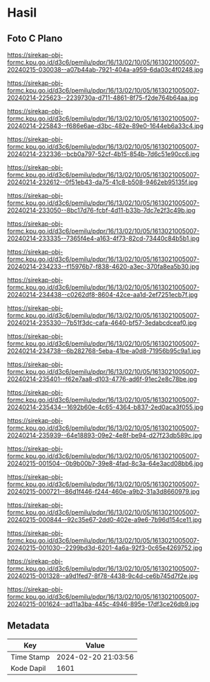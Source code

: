 # Hasil

## Foto C Plano

https://sirekap-obj-formc.kpu.go.id/d3c6/pemilu/pdpr/16/13/02/10/05/1613021005007-20240215-030038--a07b44ab-7921-404a-a959-6da03c4f0248.jpg

https://sirekap-obj-formc.kpu.go.id/d3c6/pemilu/pdpr/16/13/02/10/05/1613021005007-20240214-225623--2239730a-d711-4861-8f75-f2de764b64aa.jpg

https://sirekap-obj-formc.kpu.go.id/d3c6/pemilu/pdpr/16/13/02/10/05/1613021005007-20240214-225843--f686e6ae-d3bc-482e-89e0-1644eb6a33c4.jpg

https://sirekap-obj-formc.kpu.go.id/d3c6/pemilu/pdpr/16/13/02/10/05/1613021005007-20240214-232336--bcb0a797-52cf-4b15-854b-7d6c51e90cc6.jpg

https://sirekap-obj-formc.kpu.go.id/d3c6/pemilu/pdpr/16/13/02/10/05/1613021005007-20240214-232612--0f51eb43-da75-41c8-b508-9462eb95135f.jpg

https://sirekap-obj-formc.kpu.go.id/d3c6/pemilu/pdpr/16/13/02/10/05/1613021005007-20240214-233050--8bc17d76-fcbf-4d11-b33b-7dc7e2f3c49b.jpg

https://sirekap-obj-formc.kpu.go.id/d3c6/pemilu/pdpr/16/13/02/10/05/1613021005007-20240214-233335--7365f4e4-a163-4f73-82cd-73440c84b5b1.jpg

https://sirekap-obj-formc.kpu.go.id/d3c6/pemilu/pdpr/16/13/02/10/05/1613021005007-20240214-234233--f15976b7-f838-4620-a3ec-370fa8ea5b30.jpg

https://sirekap-obj-formc.kpu.go.id/d3c6/pemilu/pdpr/16/13/02/10/05/1613021005007-20240214-234438--c0262df8-8604-42ce-aa1d-2ef7251ecb7f.jpg

https://sirekap-obj-formc.kpu.go.id/d3c6/pemilu/pdpr/16/13/02/10/05/1613021005007-20240214-235330--7b51f3dc-cafa-4640-bf57-3edabcdceaf0.jpg

https://sirekap-obj-formc.kpu.go.id/d3c6/pemilu/pdpr/16/13/02/10/05/1613021005007-20240214-234738--6b282768-5eba-41be-a0d8-71956b95c9a1.jpg

https://sirekap-obj-formc.kpu.go.id/d3c6/pemilu/pdpr/16/13/02/10/05/1613021005007-20240214-235401--f62e7aa8-d103-4776-ad6f-91ec2e8c78be.jpg

https://sirekap-obj-formc.kpu.go.id/d3c6/pemilu/pdpr/16/13/02/10/05/1613021005007-20240214-235434--1692b60e-4c65-4364-b837-2ed0aca3f055.jpg

https://sirekap-obj-formc.kpu.go.id/d3c6/pemilu/pdpr/16/13/02/10/05/1613021005007-20240214-235939--64e18893-09e2-4e8f-be94-d27f23db589c.jpg

https://sirekap-obj-formc.kpu.go.id/d3c6/pemilu/pdpr/16/13/02/10/05/1613021005007-20240215-001504--0b9b00b7-39e8-4fad-8c3a-64e3acd08bb6.jpg

https://sirekap-obj-formc.kpu.go.id/d3c6/pemilu/pdpr/16/13/02/10/05/1613021005007-20240215-000721--86d1f446-f244-460e-a9b2-31a3d8660979.jpg

https://sirekap-obj-formc.kpu.go.id/d3c6/pemilu/pdpr/16/13/02/10/05/1613021005007-20240215-000844--92c35e67-2dd0-402e-a9e6-7b96d154ce11.jpg

https://sirekap-obj-formc.kpu.go.id/d3c6/pemilu/pdpr/16/13/02/10/05/1613021005007-20240215-001030--2299bd3d-6201-4a6a-92f3-0c65e4269752.jpg

https://sirekap-obj-formc.kpu.go.id/d3c6/pemilu/pdpr/16/13/02/10/05/1613021005007-20240215-001328--a9d1fed7-8f78-4438-9c4d-ce6b745d7f2e.jpg

https://sirekap-obj-formc.kpu.go.id/d3c6/pemilu/pdpr/16/13/02/10/05/1613021005007-20240215-001624--ad11a3ba-445c-4946-895e-17df3ce26db9.jpg


## Metadata

| Key        | Value               |
| ---------- | ------------------- |
| Time Stamp | 2024-02-20 21:03:56 |
| Kode Dapil | 1601                |



